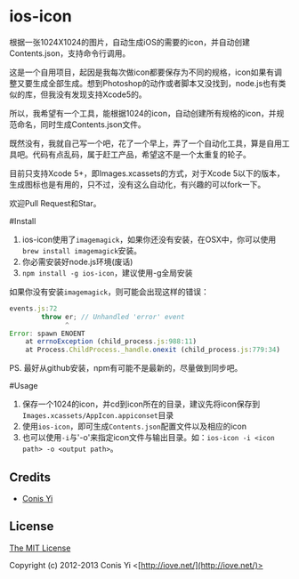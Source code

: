 ios-icon
========

根据一张1024X1024的图片，自动生成iOS的需要的icon，并自动创建Contents.json，支持命令行调用。

这是一个自用项目，起因是我每次做icon都要保存为不同的规格，icon如果有调整又要生成全部生成。想到Photoshop的动作或者脚本又没找到，node.js也有类似的库，但我没有发现支持Xcode5的。

所以，我希望有一个工具，能根据1024的icon，自动创建所有规格的icon，并规范命名，同时生成Contents.json文件。

既然没有，我就自己写一个吧，花了一个早上，弄了一个自动化工具，算是自用工具吧。代码有点乱码，属于赶工产品，希望这不是一个太重复的轮子。

目前只支持Xcode 5+，即Images.xcassets的方式，对于Xcode 5以下的版本，生成图标也是有用的，只不过，没有这么自动化，有兴趣的可以fork一下。

欢迎Pull Request和Star。

#Install
1. ios-icon使用了`imagemagick`，如果你还没有安装，在OSX中，你可以使用`brew install imagemagick`安装。
2. 你必需安装好node.js环境(废话)
3. `npm install -g ios-icon`，建议使用-g全局安装

如果你没有安装`imagemagick`，则可能会出现这样的错误：

````js
events.js:72
        throw er; // Unhandled 'error' event
              ^
Error: spawn ENOENT
    at errnoException (child_process.js:988:11)
    at Process.ChildProcess._handle.onexit (child_process.js:779:34)
````

PS. 最好从github安装，npm有可能不是最新的，尽量做到同步吧。

#Usage
1. 保存一个1024的icon，并cd到icon所在的目录，建议先将icon保存到`Images.xcassets/AppIcon.appiconset`目录
2. 使用`ios-icon`，即可生成`Contents.json`配置文件以及相应的icon
3. 也可以使用`-i`与'-o'来指定icon文件与输出目录。如：`ios-icon -i <icon path> -o <output path>`。

## Credits

  - [Conis Yi](http://github.com/conis)

## License

[The MIT License](http://opensource.org/licenses/MIT)

Copyright (c) 2012-2013 Conis Yi <[http://iove.net/](http://iove.net/)>

